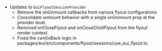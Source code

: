 - Updates to `EuiFlyoutSessionProvider`
  * Remove the onUnmount callbacks from various flyout configurations
  * Consolidate unmount behavior with a single onUnmount prop at the provider level.
  * Removed onCloseFlyout and onCloseChildFlyout from the flyout render context.
  * Fixed the canGoBack logic in packages/eui/src/components/flyout/sessions/use_eui_flyout.ts.
